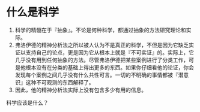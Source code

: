 # 什么是科学

1. 科学的精髓在于『抽象』。不论是何种科学，都通过抽象的方法研究理论和实际。
2. 弗洛伊德的精神分析法之所以被人认为不是真正的科学，不但是因为它缺乏实证以支持自己的论点，更是因为它从根本上就是『不可实证』的。实际上，它几乎没有用到任何抽象的方法。尽管弗洛伊德把某些案例进行了分类工作，可是他根本没有在分类的基础上得出更多的东西。如果你仔细看他的论证，你会发现每个案例之间几乎没有什么共性可言。一切的不明确的事情都被『潜意识』这种不可观测的东西解释了。
3. 因此，他的精神分析法实际上没有包含多少有用的信息。



科学应该是什么？